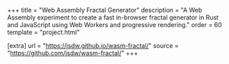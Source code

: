 +++
title = "Web Assembly Fractal Generator"
description = "A Web Assembly experiment to create a fast in-browser fractal generator in Rust and JavaScript using Web Workers and progressive rendering."
order = 60
template = "project.html"

[extra]
url = "https://jsdw.github.io/wasm-fractal/"
source = "https://github.com/jsdw/wasm-fractal/"
+++